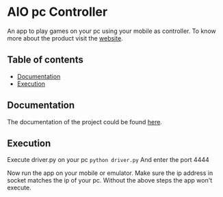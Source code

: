 # AIO pc Controller

An app to play games on your pc using your mobile as controller. To know more about the product visit the [website](https://pavasgdb.github.io/aio_pc_controller/).

## Table of contents

- [Documentation](#documentation)
- [Execution](#execution)


## Documentation
The documentation of the project could be found [here](https://docs.google.com/document/d/1wJwipxq7_pzpq92amRT0c6gjVb41Iz3w94n5-p0nl9o/edit#). 


## Execution
Execute driver.py on your pc
``` python driver.py ```
And enter the port 4444

Now run the app on your mobile or emulator. Make sure the ip address in socket matches the ip of your pc.
Without the above steps the app won't execute.
